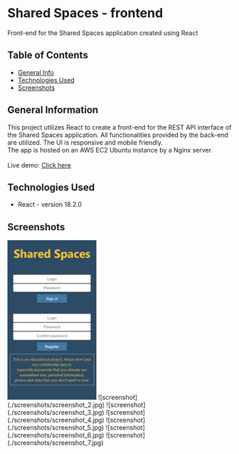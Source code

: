 # Shared Spaces - frontend
Front-end for the Shared Spaces application created using React
<br/>


## Table of Contents
* [General Info](#general-information)
* [Technologies Used](#technologies-used)
* [Screenshots](#screenshots)


## General Information
This project utilizes React to create a front-end for the REST API interface of the Shared Spaces application.
All functionalities provided by the back-end are utilized. The UI is responsive and mobile friendly.<br/>
The app is hosted on an AWS EC2 Ubuntu instance by a Nginx server.<br/><br/>
Live demo: [Click here](http://ec2-54-146-229-245.compute-1.amazonaws.com/)


## Technologies Used
- React - version 18.2.0


## Screenshots
<img src="./screenshots/screenshot_1.jpg" alt="screenshot" width="200"/>
![screenshot](./screenshots/screenshot_2.jpg)
![screenshot](./screenshots/screenshot_3.jpg)
![screenshot](./screenshots/screenshot_4.jpg)
![screenshot](./screenshots/screenshot_5.jpg)
![screenshot](./screenshots/screenshot_6.jpg)
![screenshot](./screenshots/screenshot_7.jpg)


